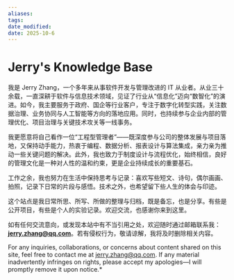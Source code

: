 ```yaml
---
aliases: 
tags: 
date_modified: 
date: 2025-10-6
---
```


# Jerry's Knowledge Base

我是 Jerry Zhang，一个多年来从事软件开发与管理改进的 IT 从业者。从业三十余载，一直深耕于软件与信息技术领域，见证了行业从“信息化”迈向“数智化”的演进。如今，我主要服务于政府、国企等行业客户，专注于数字化转型实践，关注数据治理、业务协同与人工智能等方向的落地应用。同时，也持续参与企业内部的管理优化、项目治理与关键技术攻关等一线事务。

我更愿意将自己看作一位“工程型管理者”——既深度参与公司的整体发展与项目落地，又保持动手能力，热衷于编程、数据分析、报表设计与算法集成，亲力亲为推动一些关键问题的解决。此外，我也致力于制度设计与流程优化，始终相信，良好的管理文化是一种对人性的温和约束，更是企业持续成长的重要基石。

工作之余，我也努力在生活中保持思考与记录：喜欢写些短文、诗句，偶尔画画、拍照，记录下日常的片段与感悟。技术之外，也希望留下些人生的体会与印迹。

这个站点是我日常所思、所写、所做的整理与归档，既是备忘，也是分享。有些是公开项目，有些是个人的实验记录。欢迎交流，也感谢你来到这里。

如有任何交流意向，或发现本站中有不当引用之处，欢迎随时通过邮箱联系我：**jerry.zhang@qq.com**。若有侵权行为，敬请谅解，我将及时删除相关内容。

For any inquiries, collaborations, or concerns about content shared on this site, feel free to contact me at jerry.zhang@qq.com. If any material inadvertently infringes on rights, please accept my apologies—I will promptly remove it upon notice.*
